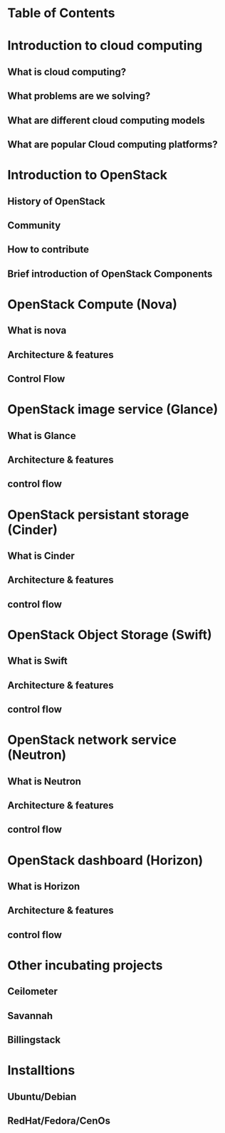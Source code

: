 Table of Contents 
=================

# Introduction to cloud computing
## What is cloud computing?
## What problems are we solving?
## What are different cloud computing models
## What are popular Cloud computing platforms?

# Introduction to OpenStack
## History of OpenStack
## Community
## How to contribute
## Brief introduction of OpenStack Components

# OpenStack Compute (Nova)
## What is nova
## Architecture & features
## Control Flow 

# OpenStack image service (Glance)
## What is Glance
## Architecture & features
## control flow 

# OpenStack persistant storage (Cinder)
## What is Cinder
## Architecture & features
## control flow 
  
# OpenStack Object Storage (Swift)
## What is Swift
## Architecture & features
## control flow   
  
# OpenStack network service (Neutron)
## What is Neutron
## Architecture & features
## control flow   

# OpenStack dashboard (Horizon)
## What is Horizon
## Architecture & features
## control flow   

# Other incubating projects
## Ceilometer
## Savannah
## Billingstack

# Installtions
## Ubuntu/Debian
## RedHat/Fedora/CenOs
